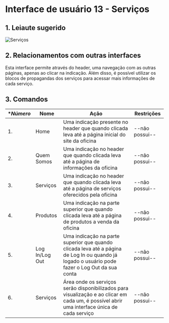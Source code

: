 # Interface de usuário 13 - Serviços

## 1. Leiaute sugerido

![Serviços](leiaute/Serviços.png)

## 2. Relacionamentos com outras interfaces

Esta interface permite através do header, uma navegação com as outras páginas, apenas ao clicar na indicação. 
Além disso, é possível utilizar os blocos de propagandas dos serviços para acessar mais informações de cada serviço.

## 3. Comandos

| **Número* | **Nome** | **Ação** | **Restrições** |
| --- | --- | --- | --- |
|1. | Home | Uma indicação presente no header que quando clicada leva até a página inicial do site da oficina | --não possui-- |
|2. | Quem Somos | Uma indicação no header que quando clicada leva até a página de informações da oficina | --não possui-- |
|3. | Serviços | Uma indicação no header que quando clicada leva até a página de serviços oferecidos pela oficina | --não possui-- |
|4. | Produtos | Uma indicação na parte superior que quando clicada leva até a página de produtos a venda da oficina | --não possui-- |
|5. | Log In/Log Out | Uma indicação na parte superior que quando clicada leva até a página de Log In ou quando já logado o usuário pode fazer o Log Out da sua conta | --não possui-- |
|6. | Serviços | Área onde os serviços serão disponibilizados para visualização e ao clicar em cada um, é possível abrir uma interface única de cada serviço | --não possui-- |
